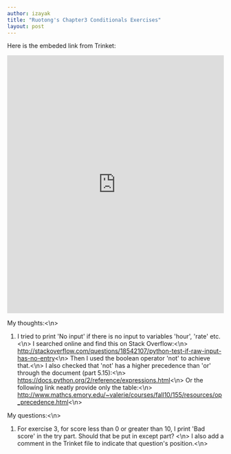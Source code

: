 ```yaml
---
author: izayak
title: "Ruotong's Chapter3 Conditionals Exercises"
layout: post
---
```


Here is the embeded link from Trinket:
<iframe src="https://trinket.io/embed/python/138830866d" width="100%" height="600" frameborder="0" marginwidth="0" marginheight="0" allowfullscreen></iframe>

My thoughts:<\n>
1. I tried to print 'No input' if there is no input to variables 'hour', 'rate' etc. <\n>
I searched online and find this on Stack Overflow:<\n>
http://stackoverflow.com/questions/18542107/python-test-if-raw-input-has-no-entry<\n>
Then I used the boolean operator 'not' to achieve that.<\n>
I also checked that 'not' has a higher precedence than 'or' through the document (part 5.15):<\n>
https://docs.python.org/2/reference/expressions.html<\n>
Or the following link neatly provide only the table:<\n>
http://www.mathcs.emory.edu/~valerie/courses/fall10/155/resources/op_precedence.html<\n>

My questions:<\n>
1. For exercise 3, for score less than 0 or greater than 10, I print 'Bad score' in the try part. Should that be put in except part? <\n>
I also add a comment in the Trinket file to indicate that question's position.<\n>


